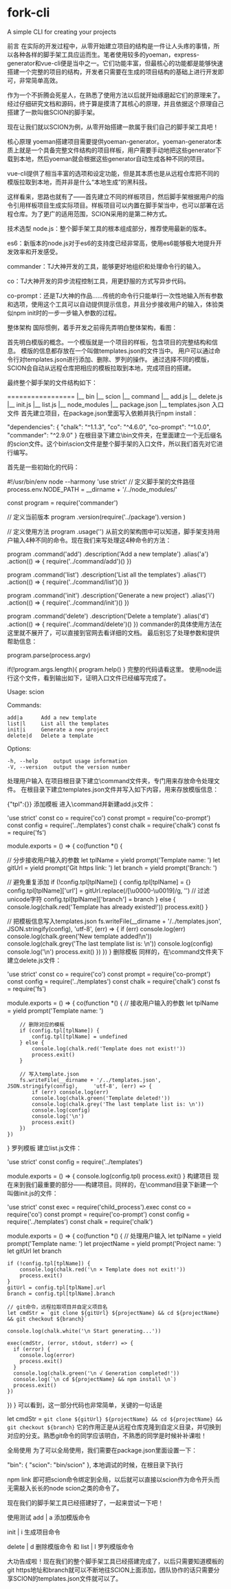 # fork-cli
A simple CLI for creating your projects

前言
在实际的开发过程中，从零开始建立项目的结构是一件让人头疼的事情，所以各种各样的脚手架工具应运而生。笔者使用较多的yoeman，express-generator和vue-cli便是当中之一。它们功能丰富，但最核心的功能都是能够快速搭建一个完整的项目的结构，开发者只需要在生成的项目结构的基础上进行开发即可，非常简单高效。

作为一个不折腾会死星人，在熟悉了使用方法以后就开始琢磨起它们的原理来了。经过仔细研究文档和源码，终于算是摸清了其核心的原理，并且依据这个原理自己搭建了一款叫做SCION的脚手架。

现在让我们就以SCION为例，从零开始搭建一款属于我们自己的脚手架工具吧！

核心原理
yoeman搭建项目需要提供yoeman-generator。yoeman-generator本质上就是一个具备完整文件结构的项目样板，用户需要手动地把这些generator下载到本地，然后yoeman就会根据这些generator自动生成各种不同的项目。

vue-cli提供了相当丰富的选项和设定功能，但是其本质也是从远程仓库把不同的模版拉取到本地，而并非是什么“本地生成”的黑科技。

这样看来，思路也就有了——首先建立不同的样板项目，然后脚手架根据用户的指令引用样板项目生成实际项目。样板项目可以内置在脚手架当中，也可以部署在远程仓库。为了更广的适用范围，SCION采用的是第二种方式。

技术选型
node.js：整个脚手架工具的根本组成部分，推荐使用最新的版本。

es6：新版本的node.js对于es6的支持度已经非常高，使用es6能够极大地提升开发效率和开发感受。

commander：TJ大神开发的工具，能够更好地组织和处理命令行的输入。

co：TJ大神开发的异步流程控制工具，用更舒服的方式写异步代码。

co-prompt：还是TJ大神的作品……传统的命令行只能单行一次性地输入所有参数和选项，使用这个工具可以自动提供提示信息，并且分步接收用户的输入，体验类似npm init时的一步一步输入参数的过程。

整体架构
国际惯例，着手开发之前得先弄明白整体架构，看图：


首先明白模版的概念。一个模版就是一个项目的样板，包含项目的完整结构和信息。
模版的信息都存放在一个叫做templates.json的文件当中。
用户可以通过命令行对templates.json进行添加、删除、罗列的操作。
通过选择不同的模版，SCION会自动从远程仓库把相应的模板拉取到本地，完成项目的搭建。

最终整个脚手架的文件结构如下：

=================
  |__ bin
    |__ scion
  |__ command
    |__ add.js
    |__ delete.js
    |__ init.js
    |__ list.js
  |__ node_modules
  |__ package.json
  |__ templates.json
入口文件
首先建立项目，在package.json里面写入依赖并执行npm install：

"dependencies": {
    "chalk": "^1.1.3",
    "co": "^4.6.0",
    "co-prompt": "^1.0.0",
    "commander": "^2.9.0"
  }
在根目录下建立\bin文件夹，在里面建立一个无后缀名的scion文件。这个bin\scion文件是整个脚手架的入口文件，所以我们首先对它进行编写。

首先是一些初始化的代码：

#!/usr/bin/env node --harmony
'use strict'
 // 定义脚手架的文件路径
process.env.NODE_PATH = __dirname + '/../node_modules/'

const program = require('commander')

 // 定义当前版本
program
    .version(require('../package').version )

// 定义使用方法
program
    .usage('<command>')
从前文的架构图中可以知道，脚手架支持用户输入4种不同的命令。现在我们来写处理这4种命令的方法：

program
    .command('add')
    .description('Add a new template')
  .alias('a')
  .action(() => {
    require('../command/add')()
  })

program
    .command('list')
    .description('List all the templates')
    .alias('l')
    .action(() => {
        require('../command/list')()
    })

program
    .command('init')
    .description('Generate a new project')
  .alias('i')
  .action(() => {
    require('../command/init')()
  })

program
    .command('delete')
    .description('Delete a template')
    .alias('d')
    .action(() => {
        require('../command/delete')()
    })
commander的具体使用方法在这里就不展开了，可以直接到官网去看详细的文档。
最后别忘了处理参数和提供帮助信息：

program.parse(process.argv)

if(!program.args.length){
  program.help()
}
完整的代码请看这里。
使用node运行这个文件，看到输出如下，证明入口文件已经编写完成了。

Usage: scion <command>


  Commands:

    add|a      Add a new template
    list|l     List all the templates
    init|i     Generate a new project
    delete|d   Delete a template

  Options:

    -h, --help     output usage information
    -V, --version  output the version number
处理用户输入
在项目根目录下建立\command文件夹，专门用来存放命令处理文件。
在根目录下建立templates.json文件并写入如下内容，用来存放模版信息：

{"tpl":{}}
添加模板
进入\command并新建add.js文件：

'use strict'
const co = require('co')
const prompt = require('co-prompt')
const config = require('../templates')
const chalk = require('chalk')
const fs = require('fs')

module.exports = () => {
 co(function *() {

   // 分步接收用户输入的参数
   let tplName = yield prompt('Template name: ')
   let gitUrl = yield prompt('Git https link: ')
   let branch = yield prompt('Branch: ')
    
   // 避免重复添加
   if (!config.tpl[tplName]) {
     config.tpl[tplName] = {}
     config.tpl[tplName]['url'] = gitUrl.replace(/[\u0000-\u0019]/g, '') // 过滤unicode字符
     config.tpl[tplName]['branch'] = branch
   } else {
     console.log(chalk.red('Template has already existed!'))
     process.exit()
   }
   
   // 把模板信息写入templates.json
   fs.writeFile(__dirname + '/../templates.json', JSON.stringify(config), 'utf-8', (err) => {
     if (err) console.log(err)
     console.log(chalk.green('New template added!\n'))
     console.log(chalk.grey('The last template list is: \n'))
     console.log(config)
     console.log('\n')
     process.exit()
    })
 })
}
删除模板
同样的，在\command文件夹下建立delete.js文件：

'use strict'
const co = require('co')
const prompt = require('co-prompt')
const config = require('../templates')
const chalk = require('chalk')
const fs = require('fs')

module.exports = () => {
    co(function *() {
        // 接收用户输入的参数
        let tplName = yield prompt('Template name: ')

        // 删除对应的模板
        if (config.tpl[tplName]) {
            config.tpl[tplName] = undefined
        } else {
            console.log(chalk.red('Template does not exist!'))
            process.exit()
        }
        
        // 写入template.json
        fs.writeFile(__dirname + '/../templates.json', JSON.stringify(config),     'utf-8', (err) => {
            if (err) console.log(err)
            console.log(chalk.green('Template deleted!'))
            console.log(chalk.grey('The last template list is: \n'))
            console.log(config)
            console.log('\n')
            process.exit()
        })
    })
}
罗列模板
建立list.js文件：

'use strict'
const config = require('../templates')

module.exports = () => {
     console.log(config.tpl)
     process.exit()
}
构建项目
现在来到我们最重要的部分——构建项目。同样的，在\command目录下新建一个叫做init.js的文件：

'use strict'
const exec = require('child_process').exec
const co = require('co')
const prompt = require('co-prompt')
const config = require('../templates')
const chalk = require('chalk')

module.exports = () => {
 co(function *() {
    // 处理用户输入
      let tplName = yield prompt('Template name: ')
      let projectName = yield prompt('Project name: ')
      let gitUrl
      let branch

    if (!config.tpl[tplName]) {
        console.log(chalk.red('\n × Template does not exit!'))
        process.exit()
    }
    gitUrl = config.tpl[tplName].url
    branch = config.tpl[tplName].branch

    // git命令，远程拉取项目并自定义项目名
    let cmdStr = `git clone ${gitUrl} ${projectName} && cd ${projectName} && git checkout ${branch}`

    console.log(chalk.white('\n Start generating...'))

    exec(cmdStr, (error, stdout, stderr) => {
      if (error) {
        console.log(error)
        process.exit()
      }
      console.log(chalk.green('\n √ Generation completed!'))
      console.log(`\n cd ${projectName} && npm install \n`)
      process.exit()
    })
  })
}
可以看到，这一部分代码也非常简单，关键的一句话是

let cmdStr = `git clone ${gitUrl} ${projectName} && cd ${projectName} && git checkout ${branch}`
它的作用正是从远程仓库克隆到自定义目录，并切换到对应的分支。熟悉git命令的同学应该明白，不熟悉的同学是时候补补课啦！

全局使用
为了可以全局使用，我们需要在package.json里面设置一下：

"bin": {
    "scion": "bin/scion"
  },
本地调试的时候，在根目录下执行

npm link
即可把scion命令绑定到全局，以后就可以直接以scion作为命令开头而无需敲入长长的node scion之类的命令了。

现在我们的脚手架工具已经搭建好了，一起来尝试一下吧！

使用测试
add | a 添加模版命令


init | i 生成项目命令


delete | d 删除模版命令 和 list | l 罗列模版命令


大功告成啦！现在我们的整个脚手架工具已经搭建完成了，以后只需要知道模板的git https地址和branch就可以不断地往SCION上面添加，团队协作的话只需要分享SCION的templates.json文件就可以了。
